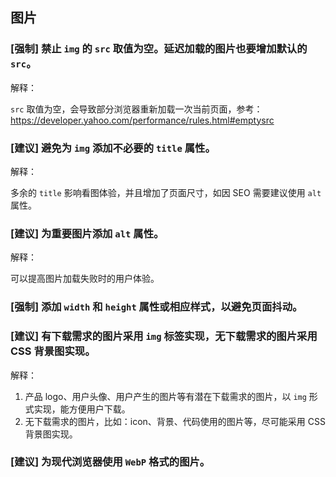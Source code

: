 ## 图片

### [强制] 禁止 `img` 的 `src` 取值为空。延迟加载的图片也要增加默认的 `src`。

解释：

`src` 取值为空，会导致部分浏览器重新加载一次当前页面，参考：<https://developer.yahoo.com/performance/rules.html#emptysrc>

### [建议] 避免为 `img` 添加不必要的 `title` 属性。

解释：

多余的 `title` 影响看图体验，并且增加了页面尺寸，如因 SEO 需要建议使用 `alt` 属性。

### [建议] 为重要图片添加 `alt` 属性。

解释：

可以提高图片加载失败时的用户体验。

### [强制] 添加 `width` 和 `height` 属性或相应样式，以避免页面抖动。

### [建议] 有下载需求的图片采用 `img` 标签实现，无下载需求的图片采用 CSS 背景图实现。

解释：

1. 产品 logo、用户头像、用户产生的图片等有潜在下载需求的图片，以 `img` 形式实现，能方便用户下载。
2. 无下载需求的图片，比如：icon、背景、代码使用的图片等，尽可能采用 CSS 背景图实现。

### [建议] 为现代浏览器使用 `WebP` 格式的图片。
